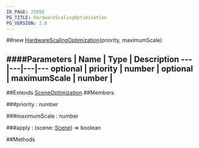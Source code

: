 ```yaml
---
ID_PAGE: 25050
PG_TITLE: HardwareScalingOptimization
PG_VERSION: 2.0
---
```

##new [HardwareScalingOptimization](/classes/HardwareScalingOptimization)(priority, maximumScale)




####Parameters
 | Name | Type | Description
---|---|---|---
optional | priority | number | 
optional | maximumScale | number | 
---

##Extends [SceneOptimization](/classes/SceneOptimization)
##Members

###priority : number




###maximumScale : number




###apply : (scene: [Scene](/classes/Scene)) =&gt; boolean




##Methods
